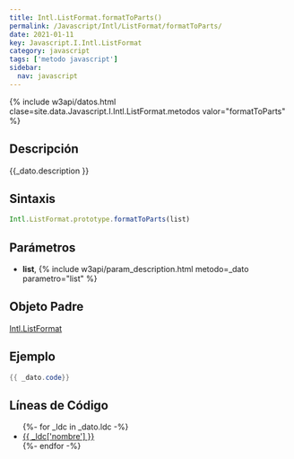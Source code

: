 ```yaml
---
title: Intl.ListFormat.formatToParts()
permalink: /Javascript/Intl/ListFormat/formatToParts/
date: 2021-01-11
key: Javascript.I.Intl.ListFormat
category: javascript
tags: ['metodo javascript']
sidebar: 
  nav: javascript
---
```


{% include w3api/datos.html clase=site.data.Javascript.I.Intl.ListFormat.metodos valor="formatToParts" %}

## Descripción
{{_dato.description }}

## Sintaxis
~~~javascript
Intl.ListFormat.prototype.formatToParts(list)
~~~

## Parámetros
* **list**,  {% include w3api/param_description.html metodo=_dato parametro="list" %}

## Objeto Padre
[Intl.ListFormat](/Javascript/Intl/ListFormat/)

## Ejemplo
~~~java
{{ _dato.code}}
~~~

## Líneas de Código
<ul>
{%- for _ldc in _dato.ldc -%}
   <li>
       <a href="{{_ldc['url'] }}">{{ _ldc['nombre'] }}</a>
   </li>
{%- endfor -%}
</ul>
